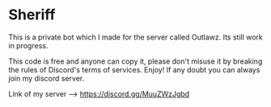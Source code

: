 # Sheriff
This is a private bot which I made for the server called Outlawz. Its still work in progress.

This code is free and anyone can copy it, please don't misuse it by breaking the rules of Discord's terms of services. Enjoy! If any doubt you can always join my discord server.

Link of my server --> https://discord.gg/MuuZWzJgbd

